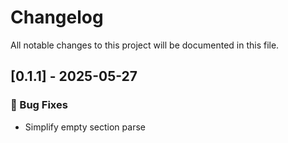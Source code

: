 # Changelog

All notable changes to this project will be documented in this file.

## [0.1.1] - 2025-05-27

### 🐛 Bug Fixes

- Simplify empty section parse

<!-- generated by git-cliff -->

